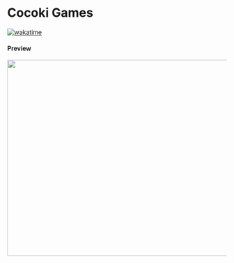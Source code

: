 <h1>Cocoki Games</h1>

<a href="https://wakatime.com/badge/github/dupitydumb/Cocoki"><img src="https://wakatime.com/badge/github/dupitydumb/Cocoki.svg" alt="wakatime"></a>

<h4>Preview</h4>
<p align="center">
  <img width="800" height="450" src="https://github.com/dupitydumb/Cocoki/assets/37872714/ae777c1c-d76e-4b96-bca6-0abce7e4d88d">
</p>
